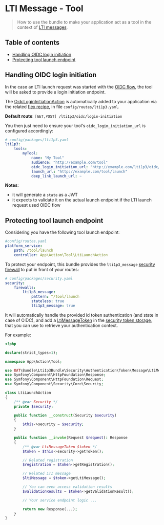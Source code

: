 # LTI Message - Tool

> How to use the bundle to make your application act as a tool in the context of [LTI messages](http://www.imsglobal.org/spec/lti/v1p3/#lti-message-general-details).

## Table of contents

- [Handling OIDC login initiation](#handling-oidc-login-initiation)
- [Protecting tool launch endpoint](#protecting-tool-launch-endpoint)

## Handling OIDC login initiation

In the case an LTI launch request was started with the [OIDC flow](https://www.imsglobal.org/spec/security/v1p0/#step-2-authentication-request), the tool will be asked to provide a login initiation endpoint.

The [OidcLoginInitiationAction](../../Action/Tool/Message/OidcInitiationAction.php) is automatically added to your application via the related [flex recipe](https://github.com/symfony/recipes-contrib/tree/master/oat-sa/bundle-lti1p3), in file `config/routes/lti1p3.yaml`.

**Default route**: `[GET,POST] /lti1p3/oidc/login-initiation`

You then just need to ensure your tool's `oidc_login_initiation_url` is configured accordingly:

```yaml
# config/packages/lti1p3.yaml
lti1p3:
    tools:
        myTool:
            name: "My Tool"
            audience: "http://example.com/tool"
            oidc_login_initiation_url: "http://example.com/lti1p3/oidc/login-initiation"
            launch_url: "http://example.com/tool/launch"
            deep_link_launch_url: ~
```
**Notes**:
- it will generate a `state` as a JWT
- it expects to validate it on the actual launch endpoint if the LTI launch request used OIDC flow

## Protecting tool launch endpoint

Considering you have the following tool launch endpoint:

```yaml
#config/routes.yaml
platform_service:
    path: /tool/launch
    controller: App\Action\Tool\LtiLaunchAction
```

To protect your endpoint, this bundle provides the `lti1p3_message` [security firewall](../../Security/Firewall/Message/LtiMessageAuthenticationListener.php) to put in front of your routes:

```yaml
# config/packages/security.yaml
security:
    firewalls:
        lti1p3_message:
            pattern: ^/tool/launch
            stateless: true
            lti1p3_message: true
```

It will automatically handle the provided id token authentication (and state in case of OIDC), and add a [LtiMessageToken](../../Security/Authentication/Token/Message/LtiMessageSecurityToken.php) in the [security token storage](https://symfony.com/doc/current/security.html), that you can use to retrieve your authentication context.

For example:

```php
<?php

declare(strict_types=1);

namespace App\Action\Tool;

use OAT\Bundle\Lti1p3Bundle\Security\Authentication\Token\Message\LtiMessageToken;
use Symfony\Component\HttpFoundation\Response;
use Symfony\Component\HttpFoundation\Request;
use Symfony\Component\Security\Core\Security;

class LtiLaunchAction
{
    /** @var Security */
    private $security;

    public function __construct(Security $security)
    {
        $this->security = $security;
    }

    public function __invoke(Request $request): Response
    {
        /** @var LtiMessageToken $token */
        $token = $this->security->getToken();

        // Related registration
        $registration = $token->getRegistration();

        // Related LTI message
        $ltiMessage = $token->getLtiMessage();

        // You can even access validation results
        $validationResults = $token->getValidationResult();

        // Your service endpoint logic ...

        return new Response(...);
    }
}
```
